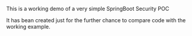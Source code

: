 This is a working demo of a very simple SpringBoot Security POC

It has bean created just for the further chance to compare
code with the working example.